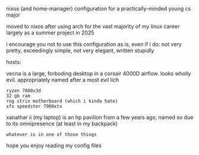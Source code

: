 nixos (and home-manager) configuration for a practically-minded young cs major

moved to nixos after using arch for the vast majority of my linux career largely as a summer project in 2025

i encourage you not to use this configuration as is, even if i do: not very pretty, exceedingly simple, not very elegant, written stupidly

hosts:

vecna is a large, forboding desktop in a corsair 4000D airflow. looks wholly evil. appropriately named after a most evil lich

    ryzen 7800x3d
    32 gb ram
    rog strix motherboard (which i kinda hate)
    xfx speedster 7900xtx

xanathar ii (my laptop) is an hp pavilion from a few years ago, named so due to its omnipresence (at least in my backpack)

    whatever is in one of those things

hope you enjoy reading my config files
